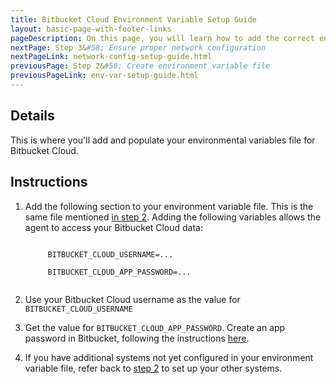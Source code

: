 ```yaml
---
title: Bitbucket Cloud Environment Variable Setup Guide
layout: basic-page-with-footer-links
pageDescription: On this page, you will learn how to add the correct environment variables to your file.
nextPage: Step 3&#58; Ensure proper network configuration
nextPageLink: network-config-setup-guide.html
previousPage: Step 2&#58; Create environment variable file
previousPageLink: env-var-setup-guide.html
---
```



## Details

This is where you'll add and populate your environmental variables file for Bitbucket Cloud.


## Instructions

1. Add the following section to your environment variable file. This is the same file mentioned [in step 2](env-var-setup-guide.html). Adding the following variables allows the agent to access your Bitbucket Cloud data:
    <p class="code-block"><code>
        BITBUCKET_CLOUD_USERNAME=...<br/>
        BITBUCKET_CLOUD_APP_PASSWORD=...
    </code></p>

2. Use your Bitbucket Cloud username as the value for `BITBUCKET_CLOUD_USERNAME`

3. Get the value for `BITBUCKET_CLOUD_APP_PASSWORD`. Create an app password in Bitbucket, following the instructions [here](https://support.atlassian.com/bitbucket-cloud/docs/app-passwords/#Apppasswords-Createanapppassword).

4. If you have additional systems not yet configured in your environment variable file, refer back to [step 2](env-var-setup-guide.html) to set up your other systems.
